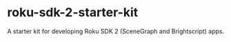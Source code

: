 # roku-sdk-2-starter-kit
A starter kit for developing Roku SDK 2 (SceneGraph and Brightscript) apps. 
